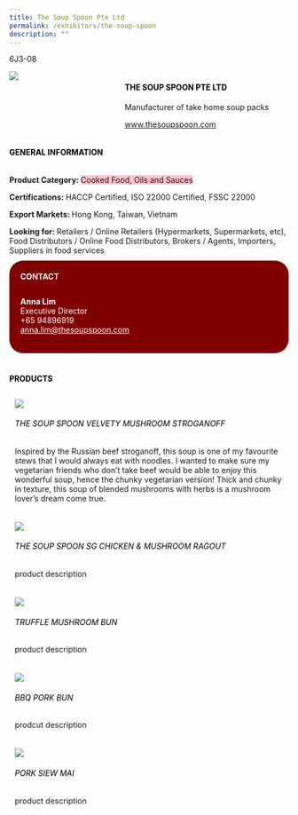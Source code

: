```yaml
---
title: The Soup Spoon Pte Ltd
permalink: /exhibitors/the-soup-spoon
description: ""
---
```

<head>
	<div class="flex-paragraph">
		<!--hi there! this is a comment and will provide you with instructional guides-->
		<!--insert booth number here!-->
		<p style="text-transform: uppercase">6J3-08</p></div>
			<div class="flex-container" style="display: flex; flex-wrap: wrap;">
				<!--insert DOWNLOAD link of company logo between the " marks!-->
			<div class="card sgds" style="flex: 1 1 40%; display: block;"><img src="https://drive.google.com/uc?id=1v1zIJy6qWIhJ7itG5nRpSZzN5jNLRipO&export=download"></div>
	<div class="card-sgds" style="flex: 1 1 58%; display: block; margin-left: 3px">
		<h4 style="text-transform: uppercase; color: black;"><!--insert the exhibitor's name between the <b> tags here--><b>The Soup Spoon Pte Ltd</b></h4><!--insert the exhibitor's description between the <p> tags here-->
		<p>Manufacturer of take home soup packs</p>
		<!--insert the exhibitor's website link, making sure there is "https:// www." present please. make sure the entire https link goes in between the " marks-->
		<p><a href="https://www.thesoupspoon.com" target="_blank"><!--insert the www website link here (no need for https)-->www.thesoupspoon.com</a></p>
	</div>
</div>
</head>

<body>
	<h4 style="text-transform: uppercase; color: black;"><b>General Information</b></h4>
		<div class="flex-container" style="display: flex; flex-wrap: wrap;">
			<div class="card sgds" style="flex: 1 1 65%; display: block; align-self: stretch">
			<div class="flex-paragraph">
			<p><b>Product Category: </b><span style=" background-color: pink; border-radius: 10 px;"><!--insert the exhibitor's pdt cat between the <p> tags here-->Cooked Food, Oils and Sauces</span></p> 
				<p><b>Certifications: </b><!--insert all the exhibitor's certifications between the </b> and </p> here-->HACCP Certified, ISO 22000 Certified, FSSC 22000</p>
			<p><b>Export Markets: </b><!--insert all the exhibitor's export markets between the </b> and </p> here-->Hong Kong, Taiwan, Vietnam</p>
			<p style="margin-bottom: 10px;"><b>Looking for: </b><!--insert all the exhibitor's potential business partners between the </b> and </p> here-->Retailers / Online Retailers (Hypermarkets, Supermarkets, etc), Food Distributors / Online Food Distributors, Brokers / Agents, Importers, Suppliers in food services</p>
			</div>
		</div>
		<div class="card sgds" style="flex: 1 1 35%; padding: 10px; display: block; background-color: maroon; border-radius: 25px; align-self: center;">
		<h4 style="color: white; margin-top: 10px; margin-left: 10px;">CONTACT</h4>
		<div class="flex-paragraph">
			<!--replace with exhibitor's: -->
			<p style="padding: 10px; color: white;"><b><!-- POC name-->Anna Lim</b><br><!-- designation-->Executive Director<br><!--contact number-->+65 94896919<br><!-- for linking purposes, insert their email after "mailto:"...--><a href="mailto:anna.lim@thesoupspoon.com" style="color: white;"><!--...and also include the display email before </a> here-->anna.lim@thesoupspoon.com</a></p>
		</div>
			</div>
		</div>
	<br>
		<h4 style="text-transform: uppercase; color: black;"><b>products</b></h4>
<div style="display: flex; flex-wrap: wrap;">
  <div class="card sgds" style="flex: 1 1 47%; margin: 10px; display: block;"><!--insert the exhibitor's DOWNLOAD image for product between the " marks here-->
	<div class="flex-image" style="display: block;"><img src="https://drive.google.com/uc?id=1iVNpFyzp7jzeGE0AfHV3xltLYvSvaUQd&export=download"></div>
	<div class="flex-paragraph">
		<h6 style="text-transform: uppercase; color: black;"><!--insert product name before </h6> and product description after <p>-->The Soup Spoon Velvety Mushroom Stroganoff</h6>
		<p>Inspired by the Russian beef stroganoff, this soup is one of my favourite stews that I would always eat with noodles. I wanted to make sure my vegetarian friends who don’t take beef would be able to enjoy this wonderful soup, hence the chunky vegetarian version! Thick and chunky in texture, this soup of blended mushrooms with herbs is a mushroom lover’s dream come true.</p></div>
	</div>
		<div class="card sgds" style="flex: 1 1 47%; margin: 10px; display: block;">
		<div class="flex-image" style="display: block;"><img src="https://drive.google.com/uc?id=1MvQrWxZt8suIy1V5efLmpvM6oY-bJwYd&export=download"></div>
	<div class="flex-paragraph">
		<h6 style="text-transform: uppercase; color: black;">The Soup Spoon SG Chicken & Mushroom Ragout</h6>
		<p>product description</p></div>
	</div>
		<div class="card sgds" style="flex: 1 1 47%; margin: 10px; display: block;">
		<div class="flex-image" style="display: block;"><img src="https://drive.google.com/uc?id=1mk1tRxCxFrQ3wDad_Bt40orSI1b6bYR8&export=download"></div>
	<div class="flex-paragraph">
		<h6 style="text-transform: uppercase; color: black;">truffle mushroom bun</h6>
		<p>product description</p></div>
		</div>
		<div class="card sgds" style="flex: 1 1 47%; margin: 10px; display: block;">
		<div class="flex-image" style="display: block;"><img src="https://drive.google.com/uc?id=1NRm3ka9LbU0eYysd06K5mFq3GK0_eLJk&export=download"></div>
	<div class="flex-paragraph">
		<h6 style="text-transform: uppercase; color: black;">bbq pork Bun</h6>
		<p>prodcut description</p></div>
	</div>
		<div class="card sgds" style="flex: 1 1 47%; margin: 10px; display: block;">
		<div class="flex-image" style="display: block;"><img src="https://drive.google.com/uc?id=1_axxy6redu_g173MgcWNFgyW1Qd5664l&export=download"></div>
	<div class="flex-paragraph">
		<h6 style="text-transform: uppercase; color: black;">Pork siew mai</h6>
		<p>product description</p></div>
	</div>
	<!--don't delete these 2 tags. double check how the layout looks on the right too and lemme know if there are any problems! thank u so much for ur hardwork!-->
	</div>
</body>